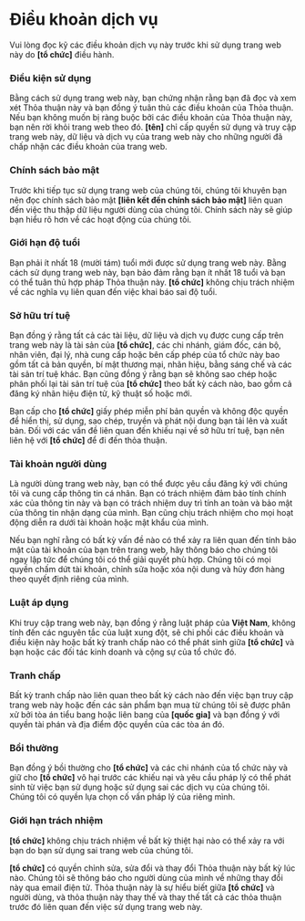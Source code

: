 # Điều khoản dịch vụ

Vui lòng đọc kỹ các điều khoản dịch vụ này trước khi sử dụng trang web này do <b>[tổ chức]</b> điều hành.

### Điều kiện sử dụng

Bằng cách sử dụng trang web này, bạn chứng nhận rằng bạn đã đọc và xem xét Thỏa thuận này và bạn đồng ý tuân thủ các điều khoản của Thỏa thuận. Nếu bạn không muốn bị ràng buộc bởi các điều khoản của Thỏa thuận này, bạn nên rời khỏi trang web theo đó. <b>[tên]</b> chỉ cấp quyền sử dụng và truy cập trang web này, dữ liệu và dịch vụ của trang web này cho những người đã chấp nhận các điều khoản của trang web.

### Chính sách bảo mật

Trước khi tiếp tục sử dụng trang web của chúng tôi, chúng tôi khuyên bạn nên đọc chính sách bảo mật <b>[liên kết đến chính sách bảo mật]</b> liên quan đến việc thu thập dữ liệu người dùng của chúng tôi. Chính sách này sẽ giúp bạn hiểu rõ hơn về các hoạt động của chúng tôi.

### Giới hạn độ tuổi

Bạn phải ít nhất 18 (mười tám) tuổi mới được sử dụng trang web này. Bằng cách sử dụng trang web này, bạn bảo đảm rằng bạn ít nhất 18 tuổi và bạn có thể tuân thủ hợp pháp Thỏa thuận này. <b>[tổ chức]</b> không chịu trách nhiệm về các nghĩa vụ liên quan đến việc khai báo sai độ tuổi.

### Sở hữu trí tuệ

Bạn đồng ý rằng tất cả các tài liệu, dữ liệu và dịch vụ được cung cấp trên trang web này là tài sản của <b>[tổ chức]</b>, các chi nhánh, giám đốc, cán bộ, nhân viên, đại lý, nhà cung cấp hoặc bên cấp phép của tổ chức này bao gồm tất cả bản quyền, bí mật thương mại, nhãn hiệu, bằng sáng chế và các tài sản trí tuệ khác. Bạn cũng đồng ý rằng bạn sẽ không sao chép hoặc phân phối lại tài sản trí tuệ của <b>[tổ chức]</b> theo bất kỳ cách nào, bao gồm cả đăng ký nhãn hiệu điện tử, kỹ thuật số hoặc mới.

Bạn cấp cho <b>[tổ chức]</b> giấy phép miễn phí bản quyền và không độc quyền để hiển thị, sử dụng, sao chép, truyền và phát nội dung bạn tải lên và xuất bản. Đối với các vấn đề liên quan đến khiếu nại về sở hữu trí tuệ, bạn nên liên hệ với <b>[tổ chức]</b> để đi đến thỏa thuận.

### Tài khoản người dùng

Là người dùng trang web này, bạn có thể được yêu cầu đăng ký với chúng tôi và cung cấp thông tin cá nhân. Bạn có trách nhiệm đảm bảo tính chính xác của thông tin này và bạn có trách nhiệm duy trì tính an toàn và bảo mật của thông tin nhận dạng của mình. Bạn cũng chịu trách nhiệm cho mọi hoạt động diễn ra dưới tài khoản hoặc mật khẩu của mình.

Nếu bạn nghĩ rằng có bất kỳ vấn đề nào có thể xảy ra liên quan đến tính bảo mật của tài khoản của bạn trên trang web, hãy thông báo cho chúng tôi ngay lập tức để chúng tôi có thể giải quyết phù hợp. Chúng tôi có mọi quyền chấm dứt tài khoản, chỉnh sửa hoặc xóa nội dung và hủy đơn hàng theo quyết định riêng của mình.

### Luật áp dụng

Khi truy cập trang web này, bạn đồng ý rằng luật pháp của <b>Việt Nam</b>, không tính đến các nguyên tắc của luật xung đột, sẽ chi phối các điều khoản và điều kiện này hoặc bất kỳ tranh chấp nào có thể phát sinh giữa <b>[tổ chức]</b> và bạn hoặc các đối tác kinh doanh và cộng sự của tổ chức đó.

### Tranh chấp

Bất kỳ tranh chấp nào liên quan theo bất kỳ cách nào đến việc bạn truy cập trang web này hoặc đến các sản phẩm bạn mua từ chúng tôi sẽ được phân xử bởi tòa án tiểu bang hoặc liên bang của <b>[quốc gia]</b> và bạn đồng ý với quyền tài phán và địa điểm độc quyền của các tòa án đó.

### Bồi thường

Bạn đồng ý bồi thường cho <b>[tổ chức]</b> và các chi nhánh của tổ chức này và giữ cho <b>[tổ chức]</b> vô hại trước các khiếu nại và yêu cầu pháp lý có thể phát sinh từ việc bạn sử dụng hoặc sử dụng sai các dịch vụ của chúng tôi. Chúng tôi có quyền lựa chọn cố vấn pháp lý của riêng mình.

### Giới hạn trách nhiệm

<b>[tổ chức]</b> không chịu trách nhiệm về bất kỳ thiệt hại nào có thể xảy ra với bạn do bạn sử dụng sai trang web của chúng tôi.

<b>[tổ chức]</b> có quyền chỉnh sửa, sửa đổi và thay đổi Thỏa thuận này bất kỳ lúc nào. Chúng tôi sẽ thông báo cho người dùng của mình về những thay đổi này qua email điện tử. Thỏa thuận này là sự hiểu biết giữa <b>[tổ chức]</b> và người dùng, và thỏa thuận này thay thế và thay thế tất cả các thỏa thuận trước đó liên quan đến việc sử dụng trang web này.

